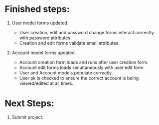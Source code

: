
# Finished steps:

1. User model forms updated.
	- User creation, edit and password change forms interact correctly with password attributes.
	- Creation and edit forms validate email attributes.

2. Account model forms updated.
	- Account creation form loads and runs after user creation form.
	- Account edit forms loads simultaneously with user edit form.
	- User and Account models populate correctly.
	- User pk is checked to ensure the correct account is being viewed/edited at all times.


# Next Steps:
1. Submit project.